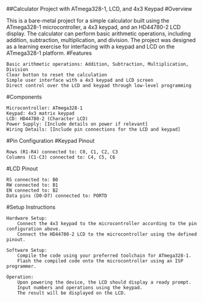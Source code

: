 ##Calculator Project with ATmega328-1, LCD, and 4x3 Keypad
#Overview

This is a bare-metal project for a simple calculator built using the ATmega328-1 microcontroller, a 4x3 keypad, and an HD44780-2 LCD display. The calculator can perform basic arithmetic operations, including addition, subtraction, multiplication, and division. The project was designed as a learning exercise for interfacing with a keypad and LCD on the ATmega328-1 platform.
#Features

    Basic arithmetic operations: Addition, Subtraction, Multiplication, Division
    Clear button to reset the calculation
    Simple user interface with a 4x3 keypad and LCD screen
    Direct control over the LCD and keypad through low-level programming

#Components

    Microcontroller: ATmega328-1
    Keypad: 4x3 matrix keypad
    LCD: HD44780-2 (Character LCD)
    Power Supply: [Include details on power if relevant]
    Wiring Details: [Include pin connections for the LCD and keypad]

#Pin Configuration
#Keypad Pinout

    Rows (R1-R4) connected to: C0, C1, C2, C3
    Columns (C1-C3) connected to: C4, C5, C6

#LCD Pinout

    RS connected to: B0
    RW connected to: B1
    EN connected to: B2
    Data pins (D0-D7) connected to: PORTD

#Setup Instructions

    Hardware Setup:
        Connect the 4x3 keypad to the microcontroller according to the pin configuration above.
        Connect the HD44780-2 LCD to the microcontroller using the defined pinout.

    Software Setup:
        Compile the code using your preferred toolchain for ATmega328-1.
        Flash the compiled code onto the microcontroller using an ISP programmer.

    Operation:
        Upon powering the device, the LCD should display a ready prompt.
        Input numbers and operations using the keypad.
        The result will be displayed on the LCD.
